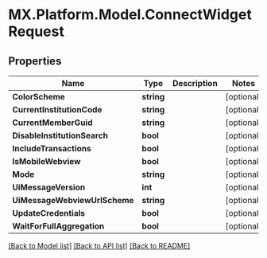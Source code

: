# MX.Platform.Model.ConnectWidgetRequest

## Properties

Name | Type | Description | Notes
------------ | ------------- | ------------- | -------------
**ColorScheme** | **string** |  | [optional] 
**CurrentInstitutionCode** | **string** |  | [optional] 
**CurrentMemberGuid** | **string** |  | [optional] 
**DisableInstitutionSearch** | **bool** |  | [optional] 
**IncludeTransactions** | **bool** |  | [optional] 
**IsMobileWebview** | **bool** |  | [optional] 
**Mode** | **string** |  | [optional] 
**UiMessageVersion** | **int** |  | [optional] 
**UiMessageWebviewUrlScheme** | **string** |  | [optional] 
**UpdateCredentials** | **bool** |  | [optional] 
**WaitForFullAggregation** | **bool** |  | [optional] 

[[Back to Model list]](../README.md#documentation-for-models) [[Back to API list]](../README.md#documentation-for-api-endpoints) [[Back to README]](../README.md)

